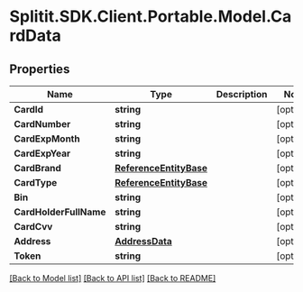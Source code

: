# Splitit.SDK.Client.Portable.Model.CardData
## Properties

Name | Type | Description | Notes
------------ | ------------- | ------------- | -------------
**CardId** | **string** |  | [optional] 
**CardNumber** | **string** |  | [optional] 
**CardExpMonth** | **string** |  | [optional] 
**CardExpYear** | **string** |  | [optional] 
**CardBrand** | [**ReferenceEntityBase**](ReferenceEntityBase.md) |  | [optional] 
**CardType** | [**ReferenceEntityBase**](ReferenceEntityBase.md) |  | [optional] 
**Bin** | **string** |  | [optional] 
**CardHolderFullName** | **string** |  | [optional] 
**CardCvv** | **string** |  | [optional] 
**Address** | [**AddressData**](AddressData.md) |  | [optional] 
**Token** | **string** |  | [optional] 

[[Back to Model list]](../README.md#documentation-for-models) [[Back to API list]](../README.md#documentation-for-api-endpoints) [[Back to README]](../README.md)


